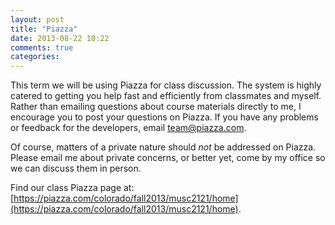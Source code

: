 ```yaml
---
layout: post
title: "Piazza"
date: 2013-08-22 10:22
comments: true
categories: 
---
```


This term we will be using Piazza for class discussion. The system is highly catered to getting you help fast and efficiently from classmates and myself. Rather than emailing questions about course materials directly to me, I encourage you to post your questions on Piazza. If you have any problems or feedback for the developers, email [team@piazza.com](mailto:team@piazza.com).

Of course, matters of a private nature should *not* be addressed on Piazza. Please email me about private concerns, or better yet, come by my office so we can discuss them in person.

Find our class Piazza page at: [https://piazza.com/colorado/fall2013/musc2121/home](https://piazza.com/colorado/fall2013/musc2121/home).